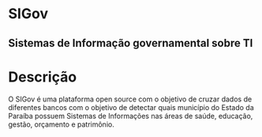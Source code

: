 # SIGov
Sistemas de Informação governamental sobre TI
---

# Descrição
O SIGov é uma plataforma open source com o objetivo de cruzar dados de 
diferentes bancos com o objetivo de detectar quais município do Estado
da Paraíba possuem Sistemas de Informações nas áreas de saúde, educação,
gestão, orçamento e patrimônio.
